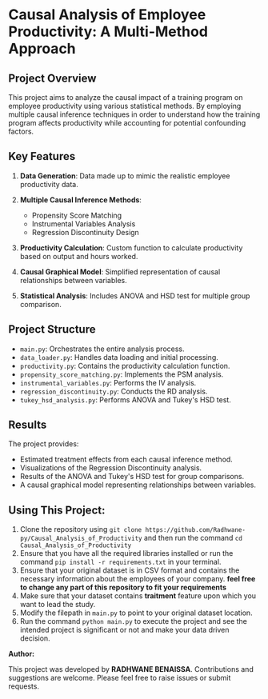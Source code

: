 # Causal Analysis of Employee Productivity: A Multi-Method Approach

## Project Overview

This project aims to analyze the causal impact of a training program on employee productivity using various statistical methods. By employing multiple causal inference techniques in order to understand how the training program affects productivity while accounting for potential confounding factors.

## Key Features

1. **Data Generation**: Data made up to mimic the realistic employee productivity data.

2. **Multiple Causal Inference Methods**:
   - Propensity Score Matching
   - Instrumental Variables Analysis
   - Regression Discontinuity Design

3. **Productivity Calculation**: Custom function to calculate productivity based on output and hours worked.

4. **Causal Graphical Model**: Simplified representation of causal relationships between variables.

5. **Statistical Analysis**: Includes ANOVA and HSD test for multiple group comparison.

## Project Structure

- `main.py`: Orchestrates the entire analysis process.
- `data_loader.py`: Handles data loading and initial processing.
- `productivity.py`: Contains the productivity calculation function.
- `propensity_score_matching.py`: Implements the PSM analysis.
- `instrumental_variables.py`: Performs the IV analysis.
- `regression_discontinuity.py`: Conducts the RD analysis.
- `tukey_hsd_analysis.py`: Performs ANOVA and Tukey's HSD test.


## Results

The project provides:
- Estimated treatment effects from each causal inference method.
- Visualizations of the Regression Discontinuity analysis.
- Results of the ANOVA and Tukey's HSD test for group comparisons.
- A causal graphical model representing relationships between variables.


## Using This Project:
1. Clone the repository using `git clone https://github.com/Radhwane-py/Causal_Analysis_of_Productivity` and then run the command `cd Causal_Analysis_of_Productivity`
2. Ensure that you have all the required libraries installed or run the command `pip install -r requirements.txt` in your terminal.
3. Ensure that your original dataset is in CSV format and contains the necessary information about the employees of your company. **feel free to change any part of this repository to fit your requirements**
4. Make sure that your dataset contains **traitment** feature upon which you want to lead the study.
5. Modify the filepath in `main.py` to point to your original dataset location.
6. Run the command `python main.py` to execute the project and see the intended project is significant or not and make your data driven decision.


**Author:**

This project was developed by           **RADHWANE BENAISSA**.
Contributions and suggestions are welcome.
Please feel free to raise issues or submit requests.
